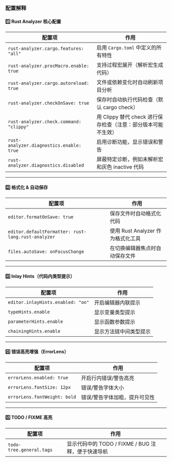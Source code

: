 ### 配置解释

#### 1️⃣ Rust Analyzer 核心配置

| 配置项                                      | 作用                                     |
| ---------------------------------------- | -------------------------------------- |
| `rust-analyzer.cargo.features: "all"`    | 启用 `Cargo.toml` 中定义的所有特性               |
| `rust-analyzer.procMacro.enable: true`   | 支持过程宏展开（解析宏生成代码）                       |
| `rust-analyzer.cargo.autoreload: true`   | 文件或依赖变化时自动刷新项目分析                       |
| `rust-analyzer.checkOnSave: true`        | 保存时自动执行代码检查（默认 cargo check）            |
| `rust-analyzer.check.command: "clippy"`  | 用 Clippy 替代 check 进行保存检查（注意：部分版本可能不生效） |
| `rust-analyzer.diagnostics.enable: true` | 启用诊断功能，显示错误和警告                         |
| `rust-analyzer.diagnostics.disabled`     | 屏蔽特定诊断，例如未解析宏和灰色 inactive 代码           |

---

#### 2️⃣ 格式化 & 自动保存

| 配置项                                                | 作用                       |
| -------------------------------------------------- | ------------------------ |
| `editor.formatOnSave: true`                        | 保存文件时自动格式化代码             |
| `editor.defaultFormatter: rust-lang.rust-analyzer` | 使用 Rust Analyzer 作为格式化工具 |
| `files.autoSave: onFocusChange`                    | 在切换编辑器焦点时自动保存文件          |

---

#### 3️⃣ Inlay Hints（代码内类型提示）

| 配置项                               | 作用          |
| --------------------------------- | ----------- |
| `editor.inlayHints.enabled: "on"` | 开启编辑器内联提示   |
| `typeHints.enable`                | 显示变量类型提示    |
| `parameterHints.enable`           | 显示函数参数提示    |
| `chainingHints.enable`            | 显示方法链中间类型提示 |

---

#### 4️⃣ 错误高亮增强（ErrorLens）

| 配置项                          | 作用              |
| ---------------------------- | --------------- |
| `errorLens.enabled: true`    | 开启行内错误/警告高亮     |
| `errorLens.fontSize: 12px`   | 错误/警告字体大小       |
| `errorLens.fontWeight: bold` | 错误/警告字体加粗，提升可见性 |


---

#### 5️⃣ TODO / FIXME 高亮

|配置项|作用|
|---|---|
|`todo-tree.general.tags`|显示代码中的 TODO / FIXME / BUG 注释，便于快速导航|